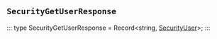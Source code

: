 ## `SecurityGetUserResponse`
:::
type SecurityGetUserResponse = Record<string, [SecurityUser](./SecurityUser.md)>;
:::
